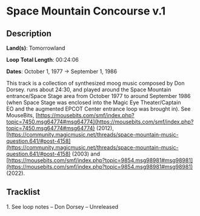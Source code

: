 # Space Mountain Concourse v.1

## Description

**Land(s)**: Tomorrowland

**Loop Total Length**: 00:24:06

**Dates**: October 1, 1977 → September 1, 1986

This track is a collection of synthesized moog music composed by Don Dorsey. runs about 24:30, and played around the Space Mountain entrance/Space Stage area from October 1977 to around September 1986 (when Space Stage was enclosed into the Magic Eye Theater/Captain EO and the augmented EPCOT Center entrance loop was brought in). See MouseBits, [https://mousebits.com/smf/index.php?topic=7450.msg64774#msg64774](https://mousebits.com/smf/index.php?topic=7450.msg64774#msg64774) (2012), [https://community.magicmusic.net/threads/space-mountain-music-question.641/#post-4158](https://community.magicmusic.net/threads/space-mountain-music-question.641/#post-4158) (2003) and [https://mousebits.com/smf/index.php?topic=9854.msg98981#msg98981](https://mousebits.com/smf/index.php?topic=9854.msg98981#msg98981) (2022).

## Tracklist

1\. See loop notes – Don Dorsey – Unreleased


